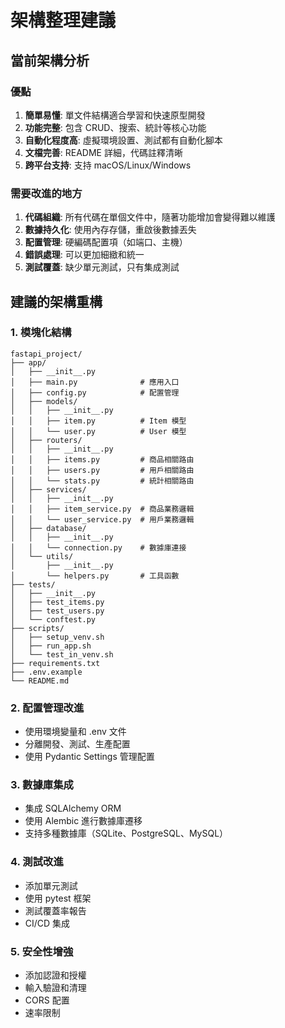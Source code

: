 # 架構整理建議

## 當前架構分析

### 優點
1. **簡單易懂**: 單文件結構適合學習和快速原型開發
2. **功能完整**: 包含 CRUD、搜索、統計等核心功能
3. **自動化程度高**: 虛擬環境設置、測試都有自動化腳本
4. **文檔完善**: README 詳細，代碼註釋清晰
5. **跨平台支持**: 支持 macOS/Linux/Windows

### 需要改進的地方
1. **代碼組織**: 所有代碼在單個文件中，隨著功能增加會變得難以維護
2. **數據持久化**: 使用內存存儲，重啟後數據丟失
3. **配置管理**: 硬編碼配置項（如端口、主機）
4. **錯誤處理**: 可以更加細緻和統一
5. **測試覆蓋**: 缺少單元測試，只有集成測試

## 建議的架構重構

### 1. 模塊化結構
```
fastapi_project/
├── app/
│   ├── __init__.py
│   ├── main.py              # 應用入口
│   ├── config.py            # 配置管理
│   ├── models/
│   │   ├── __init__.py
│   │   ├── item.py          # Item 模型
│   │   └── user.py          # User 模型
│   ├── routers/
│   │   ├── __init__.py
│   │   ├── items.py         # 商品相關路由
│   │   ├── users.py         # 用戶相關路由
│   │   └── stats.py         # 統計相關路由
│   ├── services/
│   │   ├── __init__.py
│   │   ├── item_service.py  # 商品業務邏輯
│   │   └── user_service.py  # 用戶業務邏輯
│   ├── database/
│   │   ├── __init__.py
│   │   └── connection.py    # 數據庫連接
│   └── utils/
│       ├── __init__.py
│       └── helpers.py       # 工具函數
├── tests/
│   ├── __init__.py
│   ├── test_items.py
│   ├── test_users.py
│   └── conftest.py
├── scripts/
│   ├── setup_venv.sh
│   ├── run_app.sh
│   └── test_in_venv.sh
├── requirements.txt
├── .env.example
└── README.md
```

### 2. 配置管理改進
- 使用環境變量和 .env 文件
- 分離開發、測試、生產配置
- 使用 Pydantic Settings 管理配置

### 3. 數據庫集成
- 集成 SQLAlchemy ORM
- 使用 Alembic 進行數據庫遷移
- 支持多種數據庫（SQLite、PostgreSQL、MySQL）

### 4. 測試改進
- 添加單元測試
- 使用 pytest 框架
- 測試覆蓋率報告
- CI/CD 集成

### 5. 安全性增強
- 添加認證和授權
- 輸入驗證和清理
- CORS 配置
- 速率限制